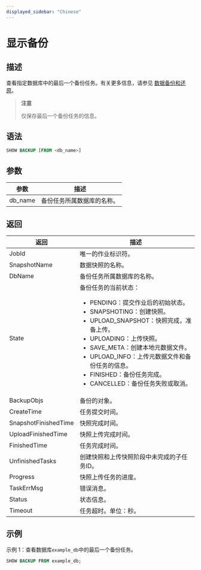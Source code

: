 ```yaml
---
displayed_sidebar: "Chinese"
---
```


# 显示备份

## 描述

查看指定数据库中的最后一个备份任务。有关更多信息，请参见 [数据备份和还原](../../../administration/Backup_and_restore.md)。

> **注意**
>
> 仅保存最后一个备份任务的信息。 

## 语法

```SQL
SHOW BACKUP [FROM <db_name>]
```

## 参数

| **参数**   | **描述**                           |
| ---------- | ---------------------------------- |
| db_name    | 备份任务所属数据库的名称。        |

## 返回

| **返回**             | **描述**                                                |
| -------------------- | ------------------------------------------------------ |
| JobId                | 唯一的作业标识符。                                      |
| SnapshotName         | 数据快照的名称。                                        |
| DbName               | 备份任务所属数据库的名称。                              |
| State                | 备份任务的当前状态：<ul><li>PENDING：提交作业后的初始状态。</li><li>SNAPSHOTING：创建快照。</li><li>UPLOAD_SNAPSHOT：快照完成，准备上传。</li><li>UPLOADING：上传快照。</li><li>SAVE_META：创建本地元数据文件。</li><li>UPLOAD_INFO：上传元数据文件和备份任务的信息。</li><li>FINISHED：备份任务完成。</li><li>CANCELLED：备份任务失败或取消。</li></ul> |
| BackupObjs           | 备份的对象。                                           |
| CreateTime           | 任务提交时间。                                         |
| SnapshotFinishedTime | 快照完成时间。                                         |
| UploadFinishedTime   | 快照上传完成时间。                                     |
| FinishedTime         | 任务完成时间。                                         |
| UnfinishedTasks      | 创建快照和上传快照阶段中未完成的子任务ID。               |
| Progress             | 快照上传任务的进度。                                 |
| TaskErrMsg           | 错误消息。                                           |
| Status               | 状态信息。                                           |
| Timeout              | 任务超时。单位：秒。                                  |

## 示例

示例 1：查看数据库`example_db`中的最后一个备份任务。

```SQL
SHOW BACKUP FROM example_db;
```